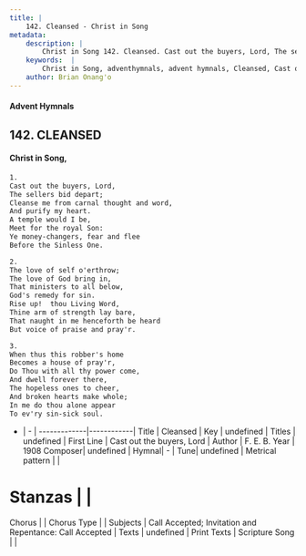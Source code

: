 ```yaml
---
title: |
    142. Cleansed - Christ in Song
metadata:
    description: |
        Christ in Song 142. Cleansed. Cast out the buyers, Lord, The sellers bid depart; Cleanse me from carnal thought and word, And purify my heart. A temple would I be, Meet for the royal Son: Ye money-changers, fear and flee Before the Sinless One.
    keywords:  |
        Christ in Song, adventhymnals, advent hymnals, Cleansed, Cast out the buyers, Lord. 
    author: Brian Onang'o
---
```


#### Advent Hymnals
## 142. CLEANSED
####  Christ in Song,

```txt
1.
Cast out the buyers, Lord,
The sellers bid depart;
Cleanse me from carnal thought and word,
And purify my heart.
A temple would I be,
Meet for the royal Son:
Ye money-changers, fear and flee
Before the Sinless One.

2.
The love of self o'erthrow;
The love of God bring in,
That ministers to all below,
God's remedy for sin.
Rise up!  thou Living Word,
Thine arm of strength lay bare,
That naught in me henceforth be heard
But voice of praise and pray'r.

3.
When thus this robber's home
Becomes a house of pray'r,
Do Thou with all thy power come,
And dwell forever there,
The hopeless ones to cheer,
And broken hearts make whole;
In me do thou alone appear
To ev'ry sin-sick soul.

```

- |   -  |
-------------|------------|
Title | Cleansed |
Key | undefined |
Titles | undefined |
First Line | Cast out the buyers, Lord |
Author | F. E. B.
Year | 1908
Composer| undefined |
Hymnal|  - |
Tune| undefined |
Metrical pattern | |
# Stanzas |  |
Chorus |  |
Chorus Type |  |
Subjects | Call Accepted; Invitation and Repentance: Call Accepted |
Texts | undefined |
Print Texts | 
Scripture Song |  |
    
